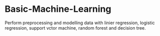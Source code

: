 # Basic-Machine-Learning
Perform preprocessing and modelling data with linier regression, logistic regression, support vctor machine, random forest and decision tree. 
